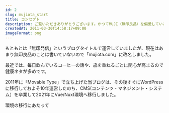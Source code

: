 ```yaml
---
id: 2
slug: mujiota_start
title: コンセプト
description: ご覧いただきありがとうございます。かつてMUJI（無印良品）を偏愛していた中の人が書いている、生活ネタ中心の雑記ブログです。
createdAt: 2011-03-30T14:58:17+09:00
imageFormat: png
---
```


もともとは「無印発信」というブログタイトルで運営していましたが、現在はあまり無印良品のことは書いていないので「mujiota.com」に改名しました。

最近では、毎日飲んでいるコーヒーの話や、歳を重ねるごとに関心が高まるので健康ネタが多めです。

2011年に「Movable Type」で立ち上げた当ブログは、その後すぐにWordPressに移行しておよそ10年運営したのち、CMS(コンテンツ・マネジメント・システム）を卒業して2021年にVue/Nuxt環境へ移行しました。

環境の移行にあたって